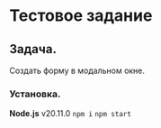 # Тестовое задание
## Задача.
Создать форму в модальном окне.
### Установка.
**Node.js** v20.11.0
`npm i`
`npm start`
